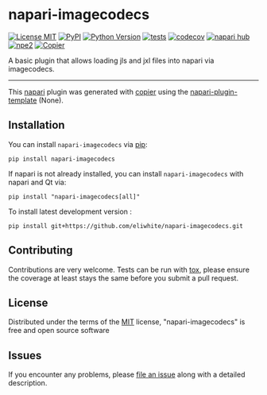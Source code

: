 # napari-imagecodecs

[![License MIT](https://img.shields.io/pypi/l/napari-imagecodecs.svg?color=green)](https://github.com/eliwhite/napari-imagecodecs/raw/main/LICENSE)
[![PyPI](https://img.shields.io/pypi/v/napari-imagecodecs.svg?color=green)](https://pypi.org/project/napari-imagecodecs)
[![Python Version](https://img.shields.io/pypi/pyversions/napari-imagecodecs.svg?color=green)](https://python.org)
[![tests](https://github.com/eliwhite/napari-imagecodecs/workflows/tests/badge.svg)](https://github.com/eliwhite/napari-imagecodecs/actions)
[![codecov](https://codecov.io/gh/eliwhite/napari-imagecodecs/branch/main/graph/badge.svg)](https://codecov.io/gh/eliwhite/napari-imagecodecs)
[![napari hub](https://img.shields.io/endpoint?url=https://api.napari-hub.org/shields/napari-imagecodecs)](https://napari-hub.org/plugins/napari-imagecodecs)
[![npe2](https://img.shields.io/badge/plugin-npe2-blue?link=https://napari.org/stable/plugins/index.html)](https://napari.org/stable/plugins/index.html)
[![Copier](https://img.shields.io/endpoint?url=https://raw.githubusercontent.com/copier-org/copier/master/img/badge/badge-grayscale-inverted-border-purple.json)](https://github.com/copier-org/copier)

A basic plugin that allows loading jls and jxl files into napari via imagecodecs.

----------------------------------

This [napari] plugin was generated with [copier] using the [napari-plugin-template] (None).

<!--
Don't miss the full getting started guide to set up your new package:
https://github.com/napari/napari-plugin-template#getting-started

and review the napari docs for plugin developers:
https://napari.org/stable/plugins/index.html
-->

## Installation

You can install `napari-imagecodecs` via [pip]:

```
pip install napari-imagecodecs
```

If napari is not already installed, you can install `napari-imagecodecs` with napari and Qt via:

```
pip install "napari-imagecodecs[all]"
```


To install latest development version :

```
pip install git+https://github.com/eliwhite/napari-imagecodecs.git
```



## Contributing

Contributions are very welcome. Tests can be run with [tox], please ensure
the coverage at least stays the same before you submit a pull request.

## License

Distributed under the terms of the [MIT] license,
"napari-imagecodecs" is free and open source software

## Issues

If you encounter any problems, please [file an issue] along with a detailed description.

[napari]: https://github.com/napari/napari
[copier]: https://copier.readthedocs.io/en/stable/
[@napari]: https://github.com/napari
[MIT]: http://opensource.org/licenses/MIT
[BSD-3]: http://opensource.org/licenses/BSD-3-Clause
[GNU GPL v3.0]: http://www.gnu.org/licenses/gpl-3.0.txt
[GNU LGPL v3.0]: http://www.gnu.org/licenses/lgpl-3.0.txt
[Apache Software License 2.0]: http://www.apache.org/licenses/LICENSE-2.0
[Mozilla Public License 2.0]: https://www.mozilla.org/media/MPL/2.0/index.txt
[napari-plugin-template]: https://github.com/napari/napari-plugin-template

[file an issue]: https://github.com/eliwhite/napari-imagecodecs/issues

[napari]: https://github.com/napari/napari
[tox]: https://tox.readthedocs.io/en/latest/
[pip]: https://pypi.org/project/pip/
[PyPI]: https://pypi.org/
